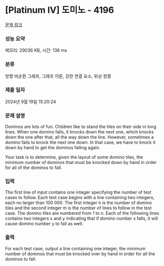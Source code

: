 # [Platinum IV] 도미노 - 4196 

[문제 링크](https://www.acmicpc.net/problem/4196) 

### 성능 요약

메모리: 29036 KB, 시간: 136 ms

### 분류

방향 비순환 그래프, 그래프 이론, 강한 연결 요소, 위상 정렬

### 제출 일자

2024년 9월 19일 15:20:24

### 문제 설명

<p>Dominos are lots of fun. Children like to stand the tiles on their side in long lines. When one domino falls, it knocks down the next one, which knocks down the one after that, all the way down the line. However, sometimes a domino fails to knock the next one down. In that case, we have to knock it down by hand to get the dominos falling again.</p>

<p>Your task is to determine, given the layout of some domino tiles, the minimum number of dominos that must be knocked down by hand in order for all of the dominos to fall.</p>

### 입력 

 <p>The first line of input contains one integer specifying the number of test cases to follow. Each test case begins with a line containing two integers, each no larger than 100 000. The first integer n is the number of domino tiles and the second integer m is the number of lines to follow in the test case. The domino tiles are numbered from 1 to n. Each of the following lines contains two integers x and y indicating that if domino number x falls, it will cause domino number y to fall as well.</p>

### 출력 

 <p>For each test case, output a line containing one integer, the minimum number of dominos that must be knocked over by hand in order for all the dominos to fall.</p>

